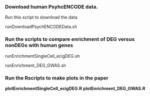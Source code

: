 
### Download human PsyhcENCODE data. 

 Run this script to download the data 

runDownloadPsychENCODEData.sh


### Run the scripts to compare enrichment of DEG versus nonDEGs with human genes

runEnrichmentSingleCell_ecigDEG.sh

runEnrichment_DEG_GWAS.sh


### Run the Rscripts to make plots in the paper
**plotEnrichmentSingleCell_ecigDEG.R**
**plotEnrichment_DEG_GWAS.R**
		

